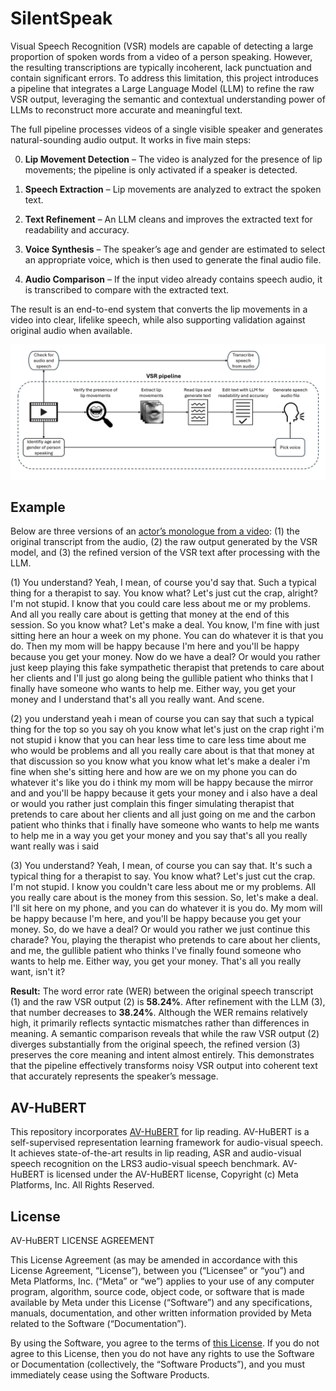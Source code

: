 # SilentSpeak
Visual Speech Recognition (VSR) models are capable of detecting a large proportion of spoken words from a video of a person speaking. However, the resulting transcriptions are typically incoherent, lack punctuation and contain significant errors. To address this limitation, this project introduces a pipeline that integrates a Large Language Model (LLM) to refine the raw VSR output, leveraging the semantic and contextual understanding power of LLMs to reconstruct more accurate and meaningful text.

The full pipeline processes videos of a single visible speaker and generates natural-sounding audio output. It works in five main steps:

0. **Lip Movement Detection** – The video is analyzed for the presence of lip movements; the pipeline is only activated if a speaker is detected.

1. **Speech Extraction** – Lip movements are analyzed to extract the spoken text.

2. **Text Refinement** – An LLM cleans and improves the extracted text for readability and accuracy.

3. **Voice Synthesis** – The speaker’s age and gender are estimated to select an appropriate voice, which is then used to generate the final audio file.

4. **Audio Comparison** – If the input video already contains speech audio, it is transcribed to compare with the extracted text.

The result is an end-to-end system that converts the lip movements in a video into clear, lifelike speech, while also supporting validation against original audio when available.

![](https://github.com/ssever23/SilentSpeak/blob/main/VSR%20pipeline.jpg)

## Example

Below are three versions of an [actor’s monologue from a video](https://www.youtube.com/watch?v=YDhszbGqBmk): (1) the original transcript from the audio, (2) the raw output generated by the VSR model, and (3) the refined version of the VSR text after processing with the LLM.

(1)  You understand? Yeah, I mean, of course you'd say that. Such a typical thing for a therapist to say. You know what? Let's just cut the crap, alright? I'm not stupid. I know that you could care less about me or my problems. And all you really care about is getting that money at the end of this session. So you know what? Let's make a deal. You know, I'm fine with just sitting here an hour a week on my phone. You can do whatever it is that you do. Then my mom will be happy because I'm here and you'll be happy because you get your money. Now do we have a deal? Or would you rather just keep playing this fake sympathetic therapist that pretends to care about her clients and I'll just go along being the gullible patient who thinks that I finally have someone who wants to help me. Either way, you get your money and I understand that's all you really want. And scene.

(2) you understand yeah i mean of course you can say that such a typical thing for the top so you say oh you know what let's just on the crap right i'm not stupid i know that you can hear less time to care less time about me who would be problems and all you really care about is that that money at that discussion so you know what you know what let's make a dealer i'm fine when she's sitting here and how are we on my phone you can do whatever it's like you do i think my mom will be happy because the mirror and and you'll be happy because it gets your money and i also have a deal or would you rather just complain this finger simulating therapist that pretends to care about her clients and all just going on me and the carbon patient who thinks that i finally have someone who wants to help me wants to help me in a way you get your money and you say that's all you really want really was i said

(3) You understand? Yeah, I mean, of course you can say that. It's such a typical thing for a therapist to say. You know what? Let's just cut the crap. I'm not stupid. I know you couldn't care less about me or my problems. All you really care about is the money from this session. So, let's make a deal. I'll sit here on my phone, and you can do whatever it is you do. My mom will be happy because I'm here, and you'll be happy because you get your money. So, do we have a deal? Or would you rather we just continue this charade? You, playing the therapist who pretends to care about her clients, and me, the gullible patient who thinks I've finally found someone who wants to help me. Either way, you get your money. That's all you really want, isn't it?


**Result:** The word error rate (WER) between the original speech transcript (1) and the raw VSR output (2) is **58.24%**. After refinement with the LLM (3), that number decreases to **38.24%**. Although the WER remains relatively high, it primarily reflects syntactic mismatches rather than differences in meaning. A semantic comparison reveals that while the raw VSR output (2) diverges substantially from the original speech, the refined version (3) preserves the core meaning and intent almost entirely. This demonstrates that the pipeline effectively transforms noisy VSR output into coherent text that accurately represents the speaker’s message.

## AV-HuBERT

This repository incorporates [AV-HuBERT](https://github.com/facebookresearch/av_hubert) for lip reading. AV-HuBERT is a self-supervised representation learning framework for audio-visual speech. It achieves state-of-the-art results in lip reading, ASR and audio-visual speech recognition on the LRS3 audio-visual speech benchmark. AV-HuBERT is licensed under the AV-HuBERT license, Copyright (c) Meta Platforms, Inc. All Rights Reserved.

## License

AV-HuBERT LICENSE AGREEMENT

This License Agreement (as may be amended in accordance with this License
Agreement, “License”), between you (“Licensee” or “you”) and Meta Platforms,
Inc. (“Meta” or “we”) applies to your use of any computer program, algorithm,
source code, object code, or software that is made available by Meta under this
License (“Software”) and any specifications, manuals, documentation, and other
written information provided by Meta related to the Software (“Documentation”).

By using the Software, you agree to the terms of [this
License](https://github.com/ssever23/SilentSpeak?tab=License-1-ov-file). If
you do not agree to this License, then you do not have any rights to use the
Software or Documentation (collectively, the “Software Products”), and you must
immediately cease using the Software Products.
